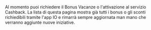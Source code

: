 Al momento puoi richiedere il Bonus Vacanze o l'attivazione al servizio Cashback. 
La lista di questa pagina mostra già tutti i bonus o gli sconti richiedibili tramite l'app IO e rimarrà sempre aggiornata man mano che verranno aggiunte nuove iniziative.